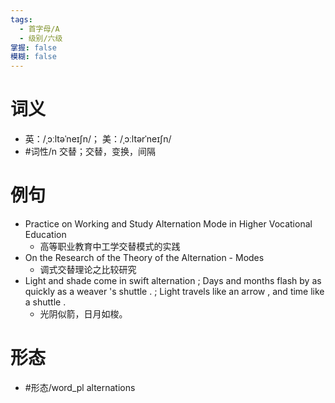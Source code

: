 ```yaml
---
tags:
  - 首字母/A
  - 级别/六级
掌握: false
模糊: false
---
```

# 词义
- 英：/ˌɔːltəˈneɪʃn/； 美：/ˌɔːltərˈneɪʃn/
- #词性/n  交替；交替，变换，间隔
# 例句
- Practice on Working and Study Alternation Mode in Higher Vocational Education
	- 高等职业教育中工学交替模式的实践
- On the Research of the Theory of the Alternation - Modes
	- 调式交替理论之比较研究
- Light and shade come in swift alternation ; Days and months flash by as quickly as a weaver 's shuttle . ; Light travels like an arrow , and time like a shuttle .
	- 光阴似箭，日月如梭。
# 形态
- #形态/word_pl alternations
